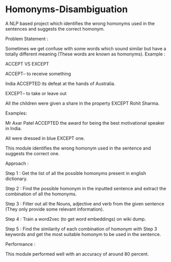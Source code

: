 # Homonyms-Disambiguation
A NLP based project which identifies the wrong homonyms used in the sentences and suggests the correct homonym.

Problem Statement : 

Sometimes we get confuse with some words which sound similar but have a totally different meaning (These words are known as homonyms). 
Example : 

ACCEPT VS EXCEPT

ACCEPT– to receive something

India ACCEPTED its defeat at the hands of Australia.

EXCEPT– to take or leave out

All the children were given a share in the property EXCEPT  Rohit Sharma.

Examples:

Mr Axar Patel ACCEPTED the award for being the best motivational speaker in India.

All were dressed in blue EXCEPT one.

This module identifies the wrong homonym used in the sentence and suggests the correct one.

Approach :

Step 1 : Get the list of all the possible homonyms present in english dictionary.

Step 2 : Find the possible homonym in the inputted sentence and extract the combination of all the homonyms.

Step 3 : Filter out all the Nouns, adjective and verb from the given sentence (They only provide some relevant information).

Step 4 : Train a word2vec (to get word embeddings) on wiki dump.

Step 5 : Find the similarity of each combination of homonym  with Step 3 keywords and get the most suitable homonym to be used in the sentence.

Performance :

This module performed well with an accuracy of around 80 percent.

